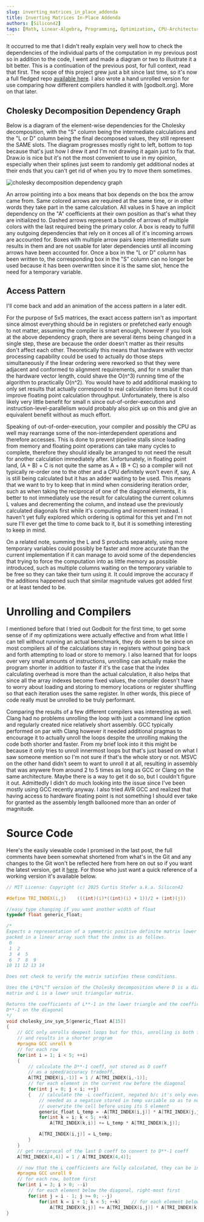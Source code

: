 ```yaml
---
slug: inverting_matrices_in_place_addenda
title: Inverting Matrices In-Place Addenda
authors: [Silicon42]
tags: [Math, Linear-Algebra, Programming, Optimization, CPU-Architecture]
---
```


It occurred to me that I didn't really explain very well how to check the 
dependencies of the individual parts of the computation in my previous post so 
in addition to the code, I went and made a diagram or two to illustrate it a bit 
better. <!-- truncate --> This is a continuation of the previous post, for full 
context, read that first. The scope of this project grew just a bit since last 
time, so it's now a full fledged repo 
[available here](https://github.com/Silicon42/Cholesky_decomp_matrix_inversion). 
I also wrote a hand unrolled version for use comparing how different compilers 
handled it with [godbolt.org]. More on that later.

## Cholesky Decomposition Dependency Graph

Below is a diagram of the element-wise dependencies for the Cholesky decomposition,
with the "S" column being the intermediate calculations and the "L or D" column 
being the final decomposed values, they still represent the SAME slots. The 
diagram progresses mostly right to left, bottom to top because that's just how I 
drew it and I'm not drawing it again just to fix that. Draw.io is nice but it's 
not the most convenient to use in my opinion, especially when their splines just 
seem to randomly get additional nodes at their ends that you can't get rid of 
when you try to move them sometimes.

![cholesky decomposition dependency graph](https://raw.githubusercontent.com/Silicon42/Cholesky_decomp_matrix_inversion/refs/heads/main/cholesky%20decomp%20dependency.svg)

An arrow pointing into a box means that box depends on the box the arrow came from. 
Same colored arrows are required at the same time, or in other words they take part 
in the same calculation. All values in S have an implicit dependency on the "A" 
coefficients at their own position as that's what they are initialized to. Dashed 
arrows represent a bundle of arrows of multiple colors with the last required being 
the primary color. A box is ready to fulfill any outgoing dependencies that rely 
on it onces all of it's incoming arrows are accounted for. Boxes with multiple 
arrow pairs keep intermediate sum results in them and are not usable for later 
dependencies until all incoming arrows have been accounted for. Once a box in the 
"L or D" column has been written to, the corresponding box in the "S" column can 
no longer be used because it has been overwritten since it is the same slot, hence 
the need for a temporary variable.

## Access Pattern

I'll come back and add an animation of the access pattern in a later edit.

For the purpose of 5x5 matrices, the exact access pattern isn't as important 
since almost everything should be in registers or prefetched early enough to not
matter, assuming the compiler is smart enough, however if you look at the above 
dependency graph, there are several items being changed in a single step, these 
are because the order doesn't matter as their results don't affect each other. 
Theoretically this means that hardware with vector processing capability could 
be used to actually do those steps simultaneously if the linear ordering were 
reworked so that they were adjacent and conformed to alignment requirements, and 
for n smaller than the hardware vector length, could shave the O(n^3) running 
time of the algorithm to practically O(n^2). You would have to add additional 
masking to only set results that actually correspond to real calculation items 
but it could improve floating point calculation throughput. Unfortunately, there 
is also likely very little benefit for small n since out-of-order-execution and 
instruction-level-parallelism would probably also pick up on this and give an 
equivalent benefit without as much effort.

Speaking of out-of-order-execution, your compiler and possibly the CPU as well 
may rearrange some of the non-interdependent operations and therefore accesses. 
This is done to prevent pipeline stalls since loading from memory and floating 
point operations can take many cycles to complete, therefore they should ideally
be arranged to not need the result for another calculation immediately after. 
Unfortunately, in floating point land, (A + B) + C is not quite the same as A + 
(B + C) so a compiler will not typically re-order one to the other and a CPU 
definitely won't even if, say, A is still being calculated but it has an adder 
waiting to be used. This means that we want to try to keep that in mind when 
considering iteration order, such as when taking the reciprocal of one of the 
diagonal elements, it is better to not immediately use the result for calculating 
the current columns L values and decrementing the column, and instead use the 
previously calculated diagonals first while it's computing and increment instead.
I haven't yet fully explored which ordering is optimal for this yet and I'm not 
sure I'll ever get the time to come back to it, but it is something interesting 
to keep in mind.

On a related note, summing the L and S products separately, using more temporary 
variables could possibly be faster and more accurate than the current 
implementation if it can manage to avoid some of the dependencies that trying to 
force the computation into as little memory as possible introduced, such as 
multiple columns waiting on the temporary variable to be free so they can take 
their turn using it. It could improve the accuracy if the additions happened 
such that similar magnitude values got added first or at least tended to be.

# Unrolling and Compilers

I mentioned before that I tried out Godbolt for the first time, to get some 
sense of if my optimizations were actually effective and from what little I can 
tell without running an actual benchmark, they do seem to be since on most 
compilers all of the calculations stay in registers without going back and forth 
attempting to load or store to memory. I also learned that for loops over very 
small amounts of instructions, unrolling can actually make the program shorter 
in addition to faster if it's the case that the index calculating overhead is 
more than the actual calculation, it also helps that since all the array indexes
become fixed values, the compiler doesn't have to worry about loading and storing
to memory locations or register shuffling so that each iteration uses the same 
register. In other words, this piece of code really must be unrolled to be truly 
performant.

Comparing the results of a few different compilers was interesting as well. 
Clang had no problems unrolling the loop with just a command line option and 
regularly created nice relatively short assembly. GCC typically performed on par 
with Clang however it needed additional pragmas to encourage it to actually 
unroll the loops despite the unrolling making the code both shorter and faster. 
From my brief look into it this might be because it only tries to unroll 
innermost loops but that's just based on what I saw someone mention so I'm not 
sure if that's the whole story or not. MSVC on the other hand didn't seem to
want to unroll it at all, resulting in assembly that was anywere from around
2 to 5 times as long as GCC or Clang on the same architecture. Maybe there is a 
way to get it do so, but I couldn't figure it out. Admittedly I didn't do much 
looking into the issue since I've been mostly using GCC recently anyway. I also 
tried AVR GCC and realized that having access to hardware floating point is not 
something I should ever take for granted as the assembly length ballooned more 
than an order of magnitude.

# Source Code

Here's the easily viewable code I promised in the last post, the full comments 
have been somewhat shortened from what's in the Git and any changes to the Git 
won't be reflected here from here on out so if you want the latest version, get 
it [here](https://github.com/Silicon42/Cholesky_decomp_matrix_inversion). For
those who just want a quick reference of a working version it's available below.

```c
// MIT License: Copyright (c) 2025 Curtis Stofer a.k.a. Silicon42

#define TRI_INDEX(i,j)    (((int)(i)*((int)(i) + 1))/2 + (int)(j))

//easy type changing if you want another width of float
typedef float generic_float;

/*
Expects a representation of a symmetric positive definite matrix lower half 
packed in a linear array such that the index is as follows.
 0
 1  2
 3  4  5
 6  7  8  9
10 11 12 13 14

Does not check to verify the matrix satisfies these conditions.

Uses the L*D*L^T version of the Cholesky decomposition where D is a diagonal 
matrix and L is a lower unit triangular matrix.

Returns the coefficients of L**-1 in the lower triangle and the coefficiensts of
D**-1 on the diagonal
*/
void cholesky_inv_sym_5(generic_float A[15])
{
    // GCC only unrolls deepest loops but for this, unrolling is both faster
    // and results in a shorter program
    #pragma GCC unroll 9
    // for each row
    for(int i = 1; i < 5; ++i)
    {
        // calculate the D**-1 coeff, not stored as D coeff
        // as a speed/accuracy tradeoff, 
        A[TRI_INDEX(i,-1)] = 1 / A[TRI_INDEX(i,-1)];
        // for each element in the current row before the diagonal
        for(int j = 0; j < i; ++j)
        {   // calculate the -L coefficient, negated b/c it's only ever
            // needed as a negative stored in temp variable so as to not
            // overwrite the cell before using its S element
            generic_float L_temp = -A[TRI_INDEX(i,j)] * A[TRI_INDEX(j,j)];
            for(int k = i; k < 5; ++k)
                A[TRI_INDEX(k,i)] += L_temp * A[TRI_INDEX(k,j)];

            A[TRI_INDEX(i,j)] = L_temp;
        }
    }
    // get reciprocal of the last D coeff to convert to D**-1 coeff
    A[TRI_INDEX(4,4)] = 1 / A[TRI_INDEX(4,4)];

    // now that the L coefficients are fully calculated, they can be inverted
    #pragma GCC unroll 9
    // for each row, bottom first
    for(int i = 3; i > 0; --i)
        // for each element below the diagonal, right-most first
        for(int j = i - 1; j >= 0; --j)
            for(int k = i + 1; k < 5; ++k)    // for each element below [i][j]
                A[TRI_INDEX(k,j)] += A[TRI_INDEX(i,j)] * A[TRI_INDEX(k,i)];
}
```